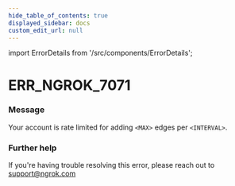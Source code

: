 ```yaml
---
hide_table_of_contents: true
displayed_sidebar: docs
custom_edit_url: null
---
```


import ErrorDetails from '/src/components/ErrorDetails';

# ERR_NGROK_7071

### Message
Your account is rate limited for adding `<MAX>` edges per `<INTERVAL>`.

### Further help
If you're having trouble resolving this error, please reach out to [support@ngrok.com](mailto:support@ngrok.com?subject=Help%20with%20ERR_NGROK_7071)

<ErrorDetails error='err_ngrok_7071' />
